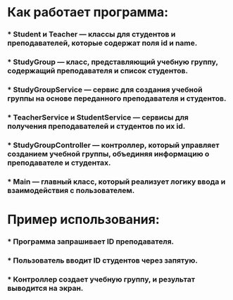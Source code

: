 # Как работает программа:

### * Student и Teacher — классы для студентов и преподавателей, которые содержат поля id и name.

### * StudyGroup — класс, представляющий учебную группу, содержащий преподавателя и список студентов.

### * StudyGroupService — сервис для создания учебной группы на основе переданного преподавателя и студентов.

### * TeacherService и StudentService — сервисы для получения преподавателей и студентов по их id.

### * StudyGroupController — контроллер, который управляет созданием учебной группы, объединяя информацию о преподавателе и студентах.

### * Main — главный класс, который реализует логику ввода и взаимодействия с пользователем.


# Пример использования:

### * Программа запрашивает ID преподавателя.
### * Пользователь вводит ID студентов через запятую.
### * Контроллер создает учебную группу, и результат выводится на экран.